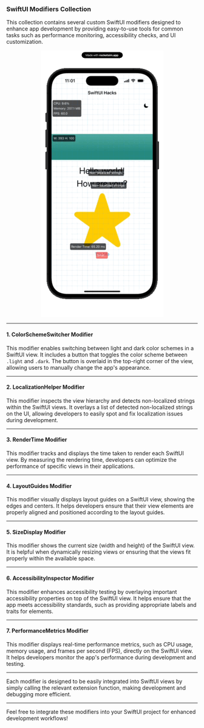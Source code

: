 ### SwiftUI Modifiers Collection

This collection contains several custom SwiftUI modifiers designed to enhance app development by providing easy-to-use tools for common tasks such as performance monitoring, accessibility checks, and UI customization.<div align="center">
	![](assets/sim.gif)
</div>

---

#### **1. ColorSchemeSwitcher Modifier**
This modifier enables switching between light and dark color schemes in a SwiftUI view. It includes a button that toggles the color scheme between `.light` and `.dark`. The button is overlaid in the top-right corner of the view, allowing users to manually change the app's appearance.

---

#### **2. LocalizationHelper Modifier**
This modifier inspects the view hierarchy and detects non-localized strings within the SwiftUI views. It overlays a list of detected non-localized strings on the UI, allowing developers to easily spot and fix localization issues during development.

---

#### **3. RenderTime Modifier**
This modifier tracks and displays the time taken to render each SwiftUI view. By measuring the rendering time, developers can optimize the performance of specific views in their applications.

---

#### **4. LayoutGuides Modifier**
This modifier visually displays layout guides on a SwiftUI view, showing the edges and centers. It helps developers ensure that their view elements are properly aligned and positioned according to the layout guides.

---

#### **5. SizeDisplay Modifier**
This modifier shows the current size (width and height) of the SwiftUI view. It is helpful when dynamically resizing views or ensuring that the views fit properly within the available space.

---

#### **6. AccessibilityInspector Modifier**
This modifier enhances accessibility testing by overlaying important accessibility properties on top of the SwiftUI view. It helps ensure that the app meets accessibility standards, such as providing appropriate labels and traits for elements.

---

#### **7. PerformanceMetrics Modifier**
This modifier displays real-time performance metrics, such as CPU usage, memory usage, and frames per second (FPS), directly on the SwiftUI view. It helps developers monitor the app's performance during development and testing.

---

Each modifier is designed to be easily integrated into SwiftUI views by simply calling the relevant extension function, making development and debugging more efficient.

--- 

Feel free to integrate these modifiers into your SwiftUI project for enhanced development workflows!